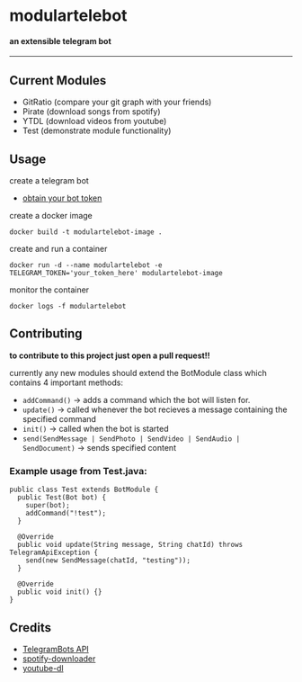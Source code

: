 # modulartelebot
#### an extensible telegram bot

---
## Current Modules
* GitRatio (compare your git graph with your friends)
* Pirate (download songs from spotify)
* YTDL (download videos from youtube)
* Test (demonstrate module functionality)

## Usage
create a telegram bot
* [obtain your bot token](https://core.telegram.org/bots/tutorial#obtain-your-bot-token)

create a docker image
```
docker build -t modulartelebot-image .
```
create and run a container
```
docker run -d --name modulartelebot -e TELEGRAM_TOKEN='your_token_here' modulartelebot-image
```
monitor the container
```
docker logs -f modulartelebot
```

## Contributing
**to contribute to this project just open a pull request!!**

currently any new modules should extend the BotModule class which contains 4 important methods:
* `addCommand()` -> adds a command which the bot will listen for.
* `update()` -> called whenever the bot recieves a message containing the specified command
* `init()` -> called when the bot is started
* `send(SendMessage | SendPhoto | SendVideo | SendAudio | SendDocument)` -> sends specified content

### Example usage from Test.java:
```
public class Test extends BotModule {
  public Test(Bot bot) {
    super(bot);
    addCommand("!test");
  }

  @Override
  public void update(String message, String chatId) throws TelegramApiException {
    send(new SendMessage(chatId, "testing"));
  }

  @Override
  public void init() {}
}
```

## Credits
* [TelegramBots API](https://github.com/rubenlagus/TelegramBots)
* [spotify-downloader](https://github.com/spotDL/spotify-downloader)
* [youtube-dl](https://github.com/ytdl-org/youtube-dl)





